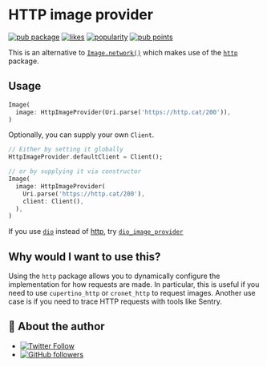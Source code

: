 # HTTP image provider

[![pub package](https://img.shields.io/pub/v/http_image_provider.svg)](https://pub.dev/packages/http_image_provider) [![likes](https://img.shields.io/pub/likes/http_image_provider)](https://pub.dev/packages/http_image_provider/score) [![popularity](https://img.shields.io/pub/popularity/http_image_provider)](https://pub.dev/packages/http_image_provider/score) [![pub points](https://img.shields.io/pub/points/http_image_provider)](https://pub.dev/packages/http_image_provider/score)

This is an alternative to [`Image.network()`](https://api.flutter.dev/flutter/widgets/Image/Image.network.html) which makes use of the [`http`](https://pub.dev/packages/http) package.

## Usage

```dart
Image(
  image: HttpImageProvider(Uri.parse('https://http.cat/200')),
)
```

Optionally, you can supply your own `Client`.

```dart
// Either by setting it globally
HttpImageProvider.defaultClient = Client();

// or by supplying it via constructor
Image(
  image: HttpImageProvider(
    Uri.parse('https://http.cat/200'),
    client: Client(),
  ),
)
```

If you use [`dio`](https://pub.dev/packages/dio) instead of [http](https://pub.dev/packages/http), try [`dio_image_provider`](https://pub.dev/packages/dio_image_provider)

## Why would I want to use this?

Using the `http` package allows you to dynamically configure the implementation for how requests are made. In particular, this is useful if you need to use `cupertino_http` or `cronet_http` to request images. Another use case is if you need to trace HTTP requests with tools like Sentry.

## 📣 About the author

- [![Twitter Follow](https://img.shields.io/twitter/follow/ue_man?style=social)](https://twitter.com/ue_man)
- [![GitHub followers](https://img.shields.io/github/followers/ueman?style=social)](https://github.com/ueman)
